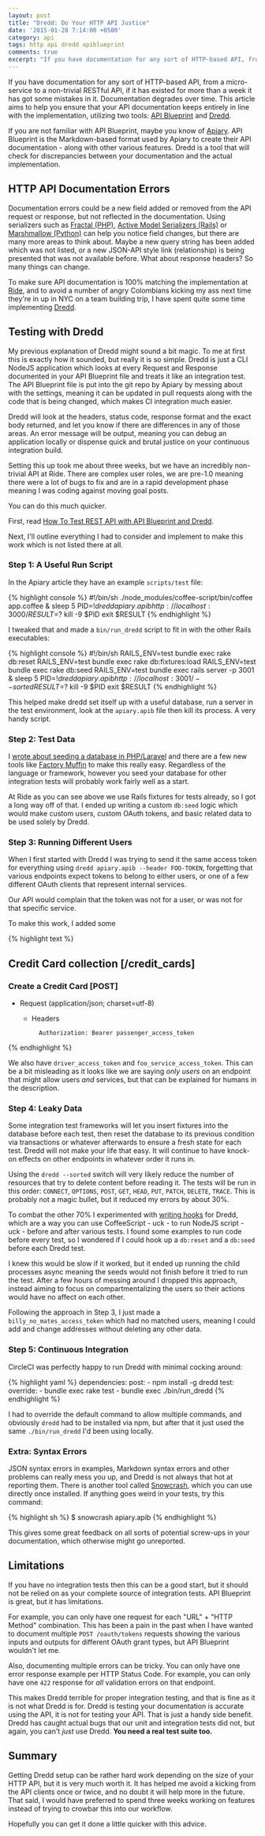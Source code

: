 ```yaml
---
layout: post
title: "Dredd: Do Your HTTP API Justice"
date: '2015-01-28 7:14:00 +0500'
category: api
tags: http api dredd apiblueprint
comments: true
excerpt: "If you have documentation for any sort of HTTP-based API, from a micro-service to a non-trivial RESTful API, if it has existed for more than a week it has got some mistakes in it. Documentation degrades over time. This article aims to help you ensure that your API documentation keeps entirely in line with the implementation, utilizing two tools: API Blueprint and Dredd."
---
```


If you have documentation for any sort of HTTP-based API, from a micro-service to a non-trivial RESTful API, if it has existed for more than a week it has got some mistakes in it. Documentation degrades over time. This article aims to help you ensure that your API documentation keeps entirely in line with the implementation, utilizing two tools: [API Blueprint] and [Dredd].

If you are not familiar with API Blueprint, maybe you know of [Apiary]. API Blueprint is the Markdown-based format used by Apiary to create their API documentation - along with other various features. Dredd is a tool that will check for discrepancies between your documentation and the actual implementation.

## HTTP API Documentation Errors

Documentation errors could be a new field added or removed from the API request or response, but not reflected in the documentation. Using serializers such as [Fractal (PHP)], [Active Model Serializers (Rails)] or [Marshmallow (Python)] can help you notice field changes, but there are many more areas to think about. Maybe a new query string has been added which was not listed, or a new JSON-API style link (relationship) is being presented that was not available before. What about response headers? So many things can change.

To make sure API documentation is 100% matching the implementation at [Ride], and to avoid a number of angry Colombians kicking my ass next time they're in up in NYC on a team building trip, I have spent quite some time implementing [Dredd].

## Testing with Dredd

My previous explanation of Dredd might sound a bit magic. To me at first this is exactly how it sounded, but really it is so simple. Dredd is just a CLI NodeJS application which looks at every Request and Response documented in your API Blueprint file and treats it like an integration test. The API Blueprint file is put into the git repo by Apiary by messing about with the settings, meaning it can be updated in pull requests along with the code that is being changed, which makes CI integration much easier.

Dredd will look at the headers, status code, response format and the exact body returned, and let you know if there are differences in any of those areas. An error message will be output, meaning you can debug an application locally or dispense quick and brutal justice on your continuous integration build.

Setting this up took me about three weeks, but we have an incredibly non-trivial API at Ride. There are complex user roles, we are pre-1.0 meaning there were a lot of bugs to fix and are in a rapid development phase meaning I was coding against moving goal posts.

You can do this much quicker.

First, read [How To Test REST API with API Blueprint and Dredd](http://blog.apiary.io/2013/10/17/How-to-test-api-with-api-blueprint-and-dredd/).

Next, I'll outline everything I had to consider and implement to make this work which is not listed there at all.

### Step 1: A Useful Run Script

In the Apiary article they have an example `scripts/test` file:

{% highlight console %}
#!/bin/sh
./node_modules/coffee-script/bin/coffee app.coffee &
sleep 5
PID=$!
dredd apiary.apib http://localhost:3000/
RESULT=$?
kill -9 $PID
exit $RESULT
{% endhighlight %}

I tweaked that and made a `bin/run_dredd` script to fit in with the other Rails executables:

{% highlight console %}
#!/bin/sh
RAILS_ENV=test bundle exec rake db:reset
RAILS_ENV=test bundle exec rake db:fixtures:load
RAILS_ENV=test bundle exec rake db:seed
RAILS_ENV=test bundle exec rails server -p 3001 &
sleep 5
PID=$!
dredd apiary.apib http://localhost:3001/ --sorted
RESULT=$?
kill -9 $PID
exit $RESULT
{% endhighlight %}

This helped make dredd set itself up with a useful database, run a server in the test environment, look at the `apiary.apib` file then kill its process. A very handy script.

### Step 2: Test Data

I [wrote about seeding a database in PHP/Laravel](/blog/2013/11/build-apis-part-1-useful-database-seeding/) and there are a few new tools like [Factory Muffin] to make this really easy. Regardless of the language or framework, however you seed your database for other integration tests will probably work fairly well as a start.

At Ride as you can see above we use Rails fixtures for tests already, so I got a long way off of that. I ended up writing a custom `db:seed` logic which would make custom users, custom OAuth tokens, and basic related data to be used solely by Dredd.

### Step 3: Running Different Users

When I first started with Dredd I was trying to send it the same access token for everything using `dredd apiary.apib --header FOO-TOKEN`, forgetting that various endpoints expect tokens to belong to either users, or one of a few different OAuth clients that represent internal services.

Our API would complain that the token was not for a user, or was not for that specific service.

To make this work, I added some

{% highlight text %}
## Credit Card collection [/credit_cards]

### Create a Credit Card [POST]

+ Request (application/json; charset=utf-8)
    + Headers

            Authorization: Bearer passenger_access_token
{% endhighlight %}

We also have `driver_access_token` and `foo_service_access_token`. This can be a bit misleading as it looks like we are saying _only users_ on an endpoint that might allow users _and_ services, but that can be explained for humans in the description.

### Step 4: Leaky Data

Some integration test frameworks will let you insert fixtures into the database before each test, then reset the database to its previous condition via transactions or whatever afterwards to ensure a fresh state for each test. Dredd will not make your life that easy. It will continue to have knock-on effects on other endpoints in whatever order it runs in.

Using the `dredd --sorted` switch will very likely reduce the number of resources that try to delete content before reading it. The tests will be run in this order: `CONNECT`, `OPTIONS`, `POST`, `GET`, `HEAD`, `PUT`, `PATCH`, `DELETE`, `TRACE`. This is probably not a magic bullet, but it reduced my errors by about 30%.

To combat the other 70% I experimented with [writing hooks](https://github.com/apiaryio/dredd/wiki/Writing-Hooks) for Dredd, which are a way you can use CoffeeScript - uck - to run NodeJS script - uck - before and after various tests. I found some examples to run code before every test, so I wondered if I could hook up a `db:reset` and a `db:seed` before each Dredd test.

I knew this would be slow if it worked, but it ended up running the child processes async meaning the seeds would not finish before it tried to run the test. After a few hours of messing around I dropped this approach, instead aiming to focus on compartmentalizing the users so their actions would have no affect on each other.

Following the approach in Step 3, I just made a `billy_no_mates_access_token` which had no matched users, meaning I could add and change addresses without deleting any other data.

### Step 5: Continuous Integration

CircleCI was perfectly happy to run Dredd with minimal cocking around:

{% highlight yaml %}
dependencies:
  post:
    - npm install -g dredd
test:
  override:
    - bundle exec rake test
    - bundle exec ./bin/run_dredd
{% endhighlight %}

I had to override the default command to allow multiple commands, and obviously `dredd` had to be installed via npm, but after that it just used the same `./bin/run_dredd` I'd been using locally.

### Extra: Syntax Errors

JSON syntax errors in examples, Markdown syntax errors and other problems can really mess you up, and Dredd is not always that hot at reporting them. There is another tool called [Snowcrash], which you can use directly once installed. If anything goes weird in your tests, try this command:

{% highlight sh %}
$ snowcrash apiary.apib
{% endhighlight %}

This gives some great feedback on all sorts of potential screw-ups in your documentation, which otherwise might go unreported.

## Limitations

If you have no integration tests then this can be a good start, but it should not be relied on as your complete source of integration tests. API Blueprint is great, but it has limitations. 

For example, you can only have one request for each "URL" + "HTTP Method" combination. This has been a pain in the past when I have wanted to document multiple `POST /oauth/tokens` requests showing the various inputs and outputs for different OAuth grant types, but API Blueprint wouldn't let me.

Also, documenting multiple errors can be tricky. You can only have one error response example per HTTP Status Code. For example, you can only have one `422` response for _all_ validation errors on that endpoint.

This makes Dredd terrible for proper integration testing, and that is fine as it is not what Dredd is for. Dredd is testing your documentation is accurate using the API, it is not for testing your API. That is just a handy side benefit. Dredd has caught actual bugs that our unit and integration tests did not, but again, you can't _just_ use Dredd. **You need a real test suite too.**

## Summary

Getting Dredd setup can be rather hard work depending on the size of your HTTP API, but it is very much worth it. It has helped me avoid a kicking from the API clients once or twice, and no doubt it will help more in the future. That said, I would have preferred to spend three weeks working on features instead of trying to crowbar this into our workflow.

Hopefully you can get it done a little quicker with this advice.

[Apiary]: http://apiary.io/
[API Blueprint]: https://apiblueprint.org/
[Swagger]: http://swagger.io/
[RAML]: http://raml.org/
[Fractal (PHP)]: http://fractal.thephpleague.com
[Active Model Serializers (Rails)]: http://railscasts.com/episodes/409-active-model-serializers
[Marshmallow (Python)]: http://marshmallow.readthedocs.org/
[Ride]: http://ride.com/
[Factory Muffin]: https://factory-muffin.thephpleague.com/
[Dredd]: https://github.com/apiaryio/dredd
[Snowcrash]: https://github.com/apiaryio/snowcrash

